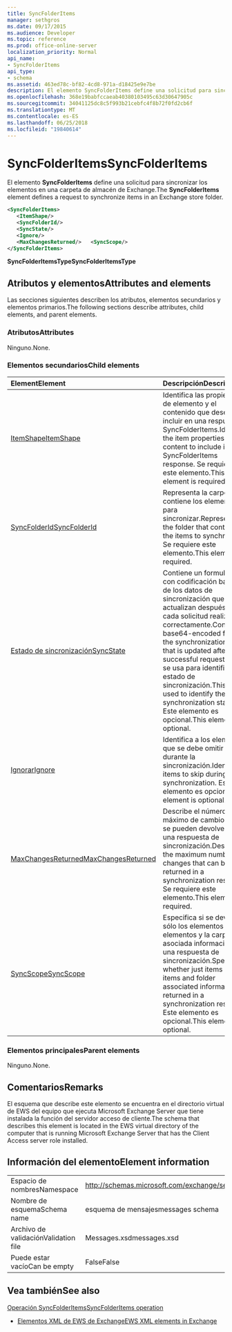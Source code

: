 ```yaml
---
title: SyncFolderItems
manager: sethgros
ms.date: 09/17/2015
ms.audience: Developer
ms.topic: reference
ms.prod: office-online-server
localization_priority: Normal
api_name:
- SyncFolderItems
api_type:
- schema
ms.assetid: 463ed78c-bf82-4cd8-971a-d18425e9e7be
description: El elemento SyncFolderItems define una solicitud para sincronizar los elementos en una carpeta de almacén de Exchange.
ms.openlocfilehash: 368e19babfccaeab40380103495c63d30647905c
ms.sourcegitcommit: 34041125dc8c5f993b21cebfc4f8b72f0fd2cb6f
ms.translationtype: MT
ms.contentlocale: es-ES
ms.lasthandoff: 06/25/2018
ms.locfileid: "19840614"
---
```

# <a name="syncfolderitems"></a><span data-ttu-id="5b865-103">SyncFolderItems</span><span class="sxs-lookup"><span data-stu-id="5b865-103">SyncFolderItems</span></span>

<span data-ttu-id="5b865-104">El elemento **SyncFolderItems** define una solicitud para sincronizar los elementos en una carpeta de almacén de Exchange.</span><span class="sxs-lookup"><span data-stu-id="5b865-104">The **SyncFolderItems** element defines a request to synchronize items in an Exchange store folder.</span></span> 
  
```xml
<SyncFolderItems>
   <ItemShape/>
   <SyncFolderId/>
   <SyncState/>
   <Ignore/>
   <MaxChangesReturned/>   <SyncScope/>
</SyncFolderItems>
```

 <span data-ttu-id="5b865-105">**SyncFolderItemsType**</span><span class="sxs-lookup"><span data-stu-id="5b865-105">**SyncFolderItemsType**</span></span>
## <a name="attributes-and-elements"></a><span data-ttu-id="5b865-106">Atributos y elementos</span><span class="sxs-lookup"><span data-stu-id="5b865-106">Attributes and elements</span></span>

<span data-ttu-id="5b865-107">Las secciones siguientes describen los atributos, elementos secundarios y elementos primarios.</span><span class="sxs-lookup"><span data-stu-id="5b865-107">The following sections describe attributes, child elements, and parent elements.</span></span>
  
### <a name="attributes"></a><span data-ttu-id="5b865-108">Atributos</span><span class="sxs-lookup"><span data-stu-id="5b865-108">Attributes</span></span>

<span data-ttu-id="5b865-109">Ninguno.</span><span class="sxs-lookup"><span data-stu-id="5b865-109">None.</span></span>
  
### <a name="child-elements"></a><span data-ttu-id="5b865-110">Elementos secundarios</span><span class="sxs-lookup"><span data-stu-id="5b865-110">Child elements</span></span>

|<span data-ttu-id="5b865-111">**Element**</span><span class="sxs-lookup"><span data-stu-id="5b865-111">**Element**</span></span>|<span data-ttu-id="5b865-112">**Descripción**</span><span class="sxs-lookup"><span data-stu-id="5b865-112">**Description**</span></span>|
|:-----|:-----|
|[<span data-ttu-id="5b865-113">ItemShape</span><span class="sxs-lookup"><span data-stu-id="5b865-113">ItemShape</span></span>](itemshape.md) <br/> |<span data-ttu-id="5b865-114">Identifica las propiedades de elemento y el contenido que desea incluir en una respuesta SyncFolderItems.</span><span class="sxs-lookup"><span data-stu-id="5b865-114">Identifies the item properties and content to include in a SyncFolderItems response.</span></span> <span data-ttu-id="5b865-115">Se requiere este elemento.</span><span class="sxs-lookup"><span data-stu-id="5b865-115">This element is required.</span></span>  <br/> |
|[<span data-ttu-id="5b865-116">SyncFolderId</span><span class="sxs-lookup"><span data-stu-id="5b865-116">SyncFolderId</span></span>](syncfolderid.md) <br/> |<span data-ttu-id="5b865-117">Representa la carpeta que contiene los elementos para sincronizar.</span><span class="sxs-lookup"><span data-stu-id="5b865-117">Represents the folder that contains the items to synchronize.</span></span> <span data-ttu-id="5b865-118">Se requiere este elemento.</span><span class="sxs-lookup"><span data-stu-id="5b865-118">This element is required.</span></span>  <br/> |
|[<span data-ttu-id="5b865-119">Estado de sincronización</span><span class="sxs-lookup"><span data-stu-id="5b865-119">SyncState</span></span>](syncstate-ex15websvcsotherref.md) <br/> |<span data-ttu-id="5b865-120">Contiene un formulario con codificación base64 de los datos de sincronización que se actualizan después de cada solicitud realizada correctamente.</span><span class="sxs-lookup"><span data-stu-id="5b865-120">Contains a base64-encoded form of the synchronization data that is updated after each successful request.</span></span> <span data-ttu-id="5b865-121">Esto se usa para identificar el estado de sincronización.</span><span class="sxs-lookup"><span data-stu-id="5b865-121">This is used to identify the synchronization state.</span></span> <span data-ttu-id="5b865-122">Este elemento es opcional.</span><span class="sxs-lookup"><span data-stu-id="5b865-122">This element is optional.</span></span>  <br/> |
|[<span data-ttu-id="5b865-123">Ignorar</span><span class="sxs-lookup"><span data-stu-id="5b865-123">Ignore</span></span>](ignore.md) <br/> |<span data-ttu-id="5b865-124">Identifica a los elementos que se debe omitir durante la sincronización.</span><span class="sxs-lookup"><span data-stu-id="5b865-124">Identifies items to skip during synchronization.</span></span> <span data-ttu-id="5b865-125">Este elemento es opcional.</span><span class="sxs-lookup"><span data-stu-id="5b865-125">This element is optional.</span></span>  <br/> |
|[<span data-ttu-id="5b865-126">MaxChangesReturned</span><span class="sxs-lookup"><span data-stu-id="5b865-126">MaxChangesReturned</span></span>](maxchangesreturned.md) <br/> |<span data-ttu-id="5b865-127">Describe el número máximo de cambios que se pueden devolver en una respuesta de sincronización.</span><span class="sxs-lookup"><span data-stu-id="5b865-127">Describes the maximum number of changes that can be returned in a synchronization response.</span></span> <span data-ttu-id="5b865-128">Se requiere este elemento.</span><span class="sxs-lookup"><span data-stu-id="5b865-128">This element is required.</span></span>  <br/> |
|[<span data-ttu-id="5b865-129">SyncScope</span><span class="sxs-lookup"><span data-stu-id="5b865-129">SyncScope</span></span>](syncscope.md) <br/> |<span data-ttu-id="5b865-130">Especifica si se devuelven sólo los elementos o elementos y la carpeta asociada información en una respuesta de sincronización.</span><span class="sxs-lookup"><span data-stu-id="5b865-130">Specifies whether just items or items and folder associated information are returned in a synchronization response.</span></span> <span data-ttu-id="5b865-131">Este elemento es opcional.</span><span class="sxs-lookup"><span data-stu-id="5b865-131">This element is optional.</span></span>  <br/> |
   
### <a name="parent-elements"></a><span data-ttu-id="5b865-132">Elementos principales</span><span class="sxs-lookup"><span data-stu-id="5b865-132">Parent elements</span></span>

<span data-ttu-id="5b865-133">Ninguno.</span><span class="sxs-lookup"><span data-stu-id="5b865-133">None.</span></span>
  
## <a name="remarks"></a><span data-ttu-id="5b865-134">Comentarios</span><span class="sxs-lookup"><span data-stu-id="5b865-134">Remarks</span></span>

<span data-ttu-id="5b865-135">El esquema que describe este elemento se encuentra en el directorio virtual de EWS del equipo que ejecuta Microsoft Exchange Server que tiene instalada la función del servidor acceso de cliente.</span><span class="sxs-lookup"><span data-stu-id="5b865-135">The schema that describes this element is located in the EWS virtual directory of the computer that is running Microsoft Exchange Server that has the Client Access server role installed.</span></span>
  
## <a name="element-information"></a><span data-ttu-id="5b865-136">Información del elemento</span><span class="sxs-lookup"><span data-stu-id="5b865-136">Element information</span></span>

|||
|:-----|:-----|
|<span data-ttu-id="5b865-137">Espacio de nombres</span><span class="sxs-lookup"><span data-stu-id="5b865-137">Namespace</span></span>  <br/> |http://schemas.microsoft.com/exchange/services/2006/messages  <br/> |
|<span data-ttu-id="5b865-138">Nombre de esquema</span><span class="sxs-lookup"><span data-stu-id="5b865-138">Schema name</span></span>  <br/> |<span data-ttu-id="5b865-139">esquema de mensajes</span><span class="sxs-lookup"><span data-stu-id="5b865-139">messages schema</span></span>  <br/> |
|<span data-ttu-id="5b865-140">Archivo de validación</span><span class="sxs-lookup"><span data-stu-id="5b865-140">Validation file</span></span>  <br/> |<span data-ttu-id="5b865-141">Messages.xsd</span><span class="sxs-lookup"><span data-stu-id="5b865-141">messages.xsd</span></span>  <br/> |
|<span data-ttu-id="5b865-142">Puede estar vacío</span><span class="sxs-lookup"><span data-stu-id="5b865-142">Can be empty</span></span>  <br/> |<span data-ttu-id="5b865-143">False</span><span class="sxs-lookup"><span data-stu-id="5b865-143">False</span></span>  <br/> |
   
## <a name="see-also"></a><span data-ttu-id="5b865-144">Vea también</span><span class="sxs-lookup"><span data-stu-id="5b865-144">See also</span></span>



[<span data-ttu-id="5b865-145">Operación SyncFolderItems</span><span class="sxs-lookup"><span data-stu-id="5b865-145">SyncFolderItems operation</span></span>](syncfolderitems-operation.md)


- [<span data-ttu-id="5b865-146">Elementos XML de EWS de Exchange</span><span class="sxs-lookup"><span data-stu-id="5b865-146">EWS XML elements in Exchange</span></span>](ews-xml-elements-in-exchange.md)

